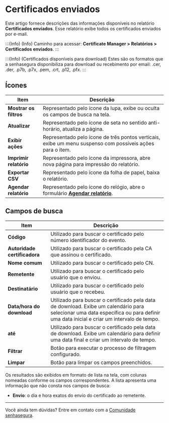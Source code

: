 # Certificados enviados

Este artigo fornece descrições das informações disponíveis no relatório **Certificados enviados**. Esse relatório exibe todos os certificados enviados por e-mail. 

:::(Info) (Info)
Caminho para acessar: **Certificate Manager > Relatórios > Certificados enviados**.
:::

:::(Info) (Certificados disponíveis para download)
Estes são os formatos que a senhasegura disponibiliza para download ou recebimento por email: .cer, .der, .p7b, .p7x, .pem, .crt, .p12, .pfx.
:::

## Ícones
|Item|Descrição|
|-|-|
|**Mostrar os filtros**|Representado pelo ícone da lupa, exibe ou oculta os campos de busca na tela.|
|**Atualizar**|Representado pelo ícone de seta no sentido anti-horário, atualiza a página.|
|**Exibir ações**|Representado pelo ícone de três pontos verticais, exibe um menu suspenso com possíveis ações para o item.|
|**Imprimir relatório**|Representado pelo ícone da impressora, abre nova página para impressão do relatório.|
|**Exportar CSV**|Representado pelo ícone da folha de papel, baixa o relatório.|
|**Agendar relatório**|Representado pelo ícone do relógio, abre o formulário **[Agendar relatório](/v3-32/docs/pt/general-information-how-to-issue-download-and-schedule-device-reports)**.|

## Campos de busca
|Item|Descrição|
|-|-|
| **Código** |Utilizado para buscar o certificado pelo número identificador do evento.|
| **Autoridade certificadora** |Utilizado para buscar o certificado pela CA que assinou o certificado.|
| **Nome comum** |Utilizado para buscar o certificado pelo CN.|
|**Remetente**|Utilizado para buscar o certificado pelo usuário que o enviou.|
|**Destinatário**|Utilizado para buscar o certificado pelo usuário que o recebeu.|
|**Data/hora do download**|Utilizado para buscar o certificado pela data de download. Exibe um calendário para selecionar uma data específica ou para definir uma data inicial e criar um intervalo de tempo.
|**até**|Utilizado para buscar o certificado pela data de download. Exibe um calendário para definir uma data final e criar um intervalo de tempo.
|**Filtrar**|Botão para executar o processo de filtragem configurado.|
|**Limpar**|Botão para limpar os campos preenchidos.|

Os resultados são exibidos em formato de lista na tela, com colunas nomeadas conforme os campos correspondentes. A lista apresenta uma informação que não consta nos campos de busca:

* **Envio**: o dia e hora exatos do envio do certificado ao remetente.

***
Você ainda tem dúvidas? Entre em contato com a [Comunidade senhasegura](https://community.senhasegura.io/).
